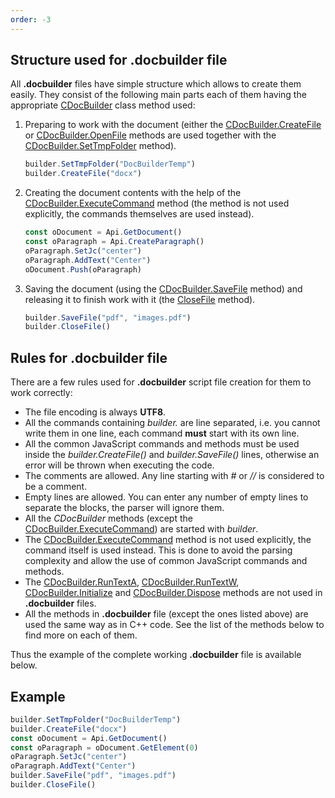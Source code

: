 ```yaml
---
order: -3
---
```


## Structure used for .docbuilder file

All **.docbuilder** files have simple structure which allows to create them easily. They consist of the following main parts each of them having the appropriate [CDocBuilder](../../../Document%20Builder/Builder%20Framework/C++/CDocBuilder/index.md) class method used:

1. Preparing to work with the document (either the [CDocBuilder.CreateFile](../../Builder%20Framework/C++/CDocBuilder/CreateFile/index.md) or [CDocBuilder.OpenFile](../../Builder%20Framework/C++/CDocBuilder/OpenFile/index.md) methods are used together with the [CDocBuilder.SetTmpFolder](../../Builder%20Framework/C++/CDocBuilder/SetTmpFolder/index.md) method).
   ```js
   builder.SetTmpFolder("DocBuilderTemp")
   builder.CreateFile("docx")
   ```
2. Creating the document contents with the help of the [CDocBuilder.ExecuteCommand](../../Builder%20Framework/C++/CDocBuilder/ExecuteCommand/index.md) method (the method is not used explicitly, the commands themselves are used instead).
   ```js
   const oDocument = Api.GetDocument()
   const oParagraph = Api.CreateParagraph()
   oParagraph.SetJc("center")
   oParagraph.AddText("Center")
   oDocument.Push(oParagraph)
   ```
3. Saving the document (using the [CDocBuilder.SaveFile](../../Builder%20Framework/C++/CDocBuilder/SaveFile/index.md) method) and releasing it to finish work with it (the [CloseFile](../../Builder%20Framework/C++/CDocBuilder/CloseFile/index.md) method).
   ```js
   builder.SaveFile("pdf", "images.pdf")
   builder.CloseFile()
   ```

## Rules for .docbuilder file

There are a few rules used for **.docbuilder** script file creation for them to work correctly:

* The file encoding is always **UTF8**.
* All the commands containing *builder.* are line separated, i.e. you cannot write them in one line, each command **must** start with its own line.
* All the common JavaScript commands and methods must be used inside the *builder.CreateFile()* and *builder.SaveFile()* lines, otherwise an error will be thrown when executing the code.
* The comments are allowed. Any line starting with *#* or *//* is considered to be a comment.
* Empty lines are allowed. You can enter any number of empty lines to separate the blocks, the parser will ignore them.
* All the *CDocBuilder* methods (except the [CDocBuilder.ExecuteCommand](../../Builder%20Framework/C++/CDocBuilder/ExecuteCommand/index.md)) are started with *builder*.
* The [CDocBuilder.ExecuteCommand](../../Builder%20Framework/C++/CDocBuilder/ExecuteCommand/index.md) method is not used explicitly, the command itself is used instead. This is done to avoid the parsing complexity and allow the use of common JavaScript commands and methods.
* The [CDocBuilder.RunTextA](../../Builder%20Framework/C++/CDocBuilder/RunTextA/index.md), [CDocBuilder.RunTextW](../../Builder%20Framework/C++/CDocBuilder/RunTextW/index.md), [CDocBuilder.Initialize](../../Builder%20Framework/C++/CDocBuilder/Initialize/index.md) and [CDocBuilder.Dispose](../../Builder%20Framework/C++/CDocBuilder/Dispose/index.md) methods are not used in **.docbuilder** files.
* All the methods in **.docbuilder** file (except the ones listed above) are used the same way as in C++ code. See the list of the methods below to find more on each of them.

Thus the example of the complete working **.docbuilder** file is available below.

## Example

```js
builder.SetTmpFolder("DocBuilderTemp")
builder.CreateFile("docx")
const oDocument = Api.GetDocument()
const oParagraph = oDocument.GetElement(0)
oParagraph.SetJc("center")
oParagraph.AddText("Center")
builder.SaveFile("pdf", "images.pdf")
builder.CloseFile()
```
